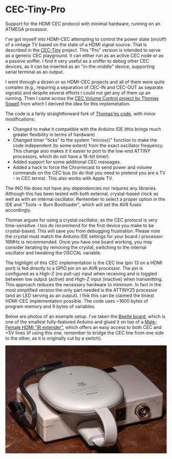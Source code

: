 # CEC-Tiny-Pro
Support for the HDMI CEC protocol with minimal hardware, running on an ATMEGA processor.

I've got myself into HDMI-CEC attempting to control the power state (on/off) of a vintage TV based on the state of a HDMI signal source. That is described in the [CEC-Tiny](https://github.com/SzymonSlupik/CEC-Tiny) project. This "Pro" version is intended to serve as a generic CEC playground. It can either run as an active CEC node or as a passive sniffer. I find it very useful as a sniffer to debug other CEC devices, as it can be inserted as an "in-the-middle" device, supporting serial terminal as an output.

I went through a dozen or so HDMI-CEC projects and all of them were quite complex (e.g., requiring a separation of CEC-IN and CEC-OUT as separate signals) and despite several efforts I could not get any of them up an running.
Then I came across the [CEC Volume Control project by Thomas Sowell](https://blog.ldtlb.com/2020/10/14/pioneer-sx950-hdmi-cec-volume.html) from which I derived the idea for this implemetation.

The code is a farily straightforward fork of [Thomas'es code](https://github.com/tsowell/avr-hdmi-cec-volume), with minor modifications:
* Changed to make it compatible with the Arduino IDE (this brings much greater flexibility in terms of hardware)
* Changed timer "ticks" to the system "micros()" function to make the code independent (to some extent) from the exact oscillator frequency. This change also makes it it easier to port to the low-end ATTINY processors, which do not have a 16-bit timer).
* Added support for some additional CEC messages.
* Added a hack to force the Chromecast to send power and volume commands on the CEC bus (to do that you need to pretend you are a TV - in CEC terms). This also works with Apple TV.

The INO file does not have any dependencies nor requires any libraries. Although this has been tested with both external, crystal-based clock as well as with an internal oscillator. Remember to select a proper option in the IDE and "Tools -> Burn Bootloader", which will set the AVR fuses accordingly.

Thomas argues for using a crystal oscillator, as the CEC protocol is very time-sensitive. I too do recommend for the first device you make to be crystal-based. This will  save you from debugging frustration. Please note the crystal must match the Arduino IDE settings for your board / processor. 16MHz is recommended. Once you have one board working, you may consider iterating by removing the crystal, switching to the internal oscillator and tweaking the OSCCAL variable.

The highlight of this CEC implementation is the CEC line (pin 13 on a HDMI port) is fed directly to a GPIO pin on an AVR processor. The pin is configured as a High-Z (no pull-up) input when receiving and is toggled between low output (active) and High-Z input (inactive) when transmitting. This approach reduces the necessary hardware to minimum. In fact in the most simplified version the only part needed is the ATTINY25 processor (and an LED serving as an output). I thik this can be claimed the tiniest HDMI-CEC implementation possible. The code uses ~1600 bytes of program memory and 9 bytes of variables.

Below are photos of an example setup. I've taken the [Beetle board](https://www.dfrobot.com/product-1075.html), which is one of the smallest fully-featured Arduino and glued it on top of a [Male-Female HDMI "IR extender"](https://www.aliexpress.com/i/32852599971.html), which offers an easy access to both CEC and +5V lines (if using this one, remember to bridge the CEC line from one side to the other, as it is originally cut by a switch).


![alt text](https://github.com/SzymonSlupik/CEC-Tiny/blob/main/HDMI-to-RF%20with%20Chromecast.JPG?raw=true "HDMI-to-RF with Chromecast")
